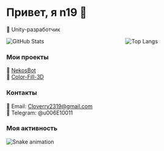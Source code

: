 # Привет, я n19 👋

🚀 Unity-разработчик

<div style="display: flex; gap: 25px;">
  <div style="flex: 60%;">
    <img src="https://github-readme-stats.vercel.app/api?username=u006E10011&show_icons=true&theme=tokyonight" alt="GitHub Stats" />
  </div>
  <div style="flex: 40%;">
    <img src="https://github-readme-stats.vercel.app/api/top-langs/?username=u006E10011&theme=tokyonight&layout=donut" alt="Top Langs" />
  </div>
</div>

### Мои проекты
🔗 [NekosBot](https://github.com/u006E10011/NekosBot)\
🔗 [Color-Fill-3D](https://github.com/u006E10011/Color-Fill-3D)

### Контакты
📧 Email: Cloverry2319@gmail.com\
💬 Telegram: @u006E10011

### Моя активность
![Snake animation](https://raw.githubusercontent.com/u006E10011/u006E10011/output/github-contribution-grid-snake.svg)